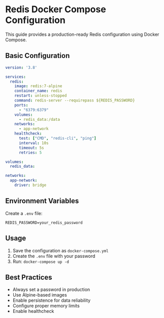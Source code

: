 # Redis Docker Compose Configuration

This guide provides a production-ready Redis configuration using Docker Compose.

## Basic Configuration

```yaml
version: '3.8'

services:
  redis:
    image: redis:7-alpine
    container_name: redis
    restart: unless-stopped
    command: redis-server --requirepass ${REDIS_PASSWORD}
    ports:
      - "6379:6379"
    volumes:
      - redis_data:/data
    networks:
      - app-network
    healthcheck:
      test: ["CMD", "redis-cli", "ping"]
      interval: 10s
      timeout: 5s
      retries: 5

volumes:
  redis_data:

networks:
  app-network:
    driver: bridge
```

## Environment Variables

Create a `.env` file:

```env
REDIS_PASSWORD=your_redis_password
```

## Usage

1. Save the configuration as `docker-compose.yml`
2. Create the `.env` file with your password
3. Run: `docker-compose up -d`

## Best Practices

- Always set a password in production
- Use Alpine-based images
- Enable persistence for data reliability
- Configure proper memory limits
- Enable healthcheck